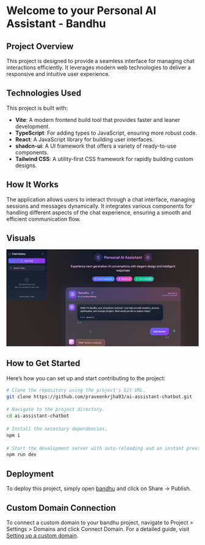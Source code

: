 # Welcome to your Personal AI Assistant - Bandhu

## Project Overview

This project is designed to provide a seamless interface for managing chat interactions efficiently. It leverages modern web technologies to deliver a responsive and intuitive user experience.

## Technologies Used

This project is built with:
- **Vite**: A modern frontend build tool that provides faster and leaner development.
- **TypeScript**: For adding types to JavaScript, ensuring more robust code.
- **React**: A JavaScript library for building user interfaces.
- **shadcn-ui**: A UI framework that offers a variety of ready-to-use components.
- **Tailwind CSS**: A utility-first CSS framework for rapidly building custom designs.

## How It Works

The application allows users to interact through a chat interface, managing sessions and messages dynamically. It integrates various components for handling different aspects of the chat experience, ensuring a smooth and efficient communication flow.

## Visuals


![Chatbot UI](Chat-bot-1.png)

## How to Get Started

Here’s how you can set up and start contributing to the project:

```sh
# Clone the repository using the project's Git URL.
git clone https://github.com/praveenkrjha93/ai-assistant-chatbot.git

# Navigate to the project directory.
cd ai-assistant-chatbot

# Install the necessary dependencies.
npm i

# Start the development server with auto-reloading and an instant preview.
npm run dev
```

## Deployment

To deploy this project, simply open [bandhu](https://bandhu.dev/projects/226bb91f-d59d-4498-a8aa-afad74d8109e) and click on Share -> Publish.

## Custom Domain Connection

To connect a custom domain to your bandhu project, navigate to Project > Settings > Domains and click Connect Domain. For a detailed guide, visit [Setting up a custom domain](https://docs.bandhu.dev/tips-tricks/custom-domain#step-by-step-guide).
